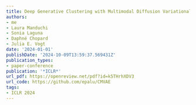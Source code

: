 ```yaml
---
title: Deep Generative Clustering with Multimodal Diffusion Variational Autoencoders
authors:
- me
- Laura Manduchi
- Sonia Laguna
- Daphné Chopard 
- Julia E. Vogt
date: '2024-01-01'
publishDate: '2024-10-09T13:59:37.569431Z'
publication_types:
- paper-conference
publication: '*ICLR*'
url_pdf: https://openreview.net/pdf?id=k5THrhXDV3
url_code: https://github.com/epalu/CMVAE
tags:
- ICLR 2024
---
```

